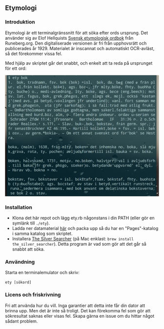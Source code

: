 ## Etymologi

### Introduktion
Etymologi är ett terminalgränssnitt för att söka efter ords ursprung. Det använder sig av Elof Hellquists [Svensk etymologisk ordbok](http://runeberg.org/svetym/) från Runeberg.org. Den digitaliserade versionen är fri från upphovsrätt och publicerades år 1929. Materialet är inscannat och automatiskt OCR-avläst, så det förekommer vissa fel.

Med hjälp av skriptet går det snabbt, och enkelt att ta reda på ursprunget för ett ord:

![](screenshot.png) 

### Installation

* Klona det här repot och lägg ety.rb någonstans i din PATH (eller gör en symlänk till `./ety`).
* Ladda ner datamaterial [här](http://runeberg.org/download.pl?mode=txtzip&work=svetym) och packa upp så du har en "Pages"-katalog i samma katalog som skriptet.
* Installera [The Silver Searcher](https://github.com/ggreer/the_silver_searcher) (på Mac enklast: `brew install the_silver_searcher`). Detta program är vad som gör att det går så snabbt att söka.


### Användning

Starta en terminalemulator och skriv:

```ety [sökord]```

### Licens och friskrivning

Fri att använda hur du vill. Inga garantier att detta inte får din dator att brinna upp. Men det är inte så troligt. Det kan förekomma fel som gör att sökresultat saknas eller visas fel. Skapa gärna en issue om du hittar något sådant problem.
